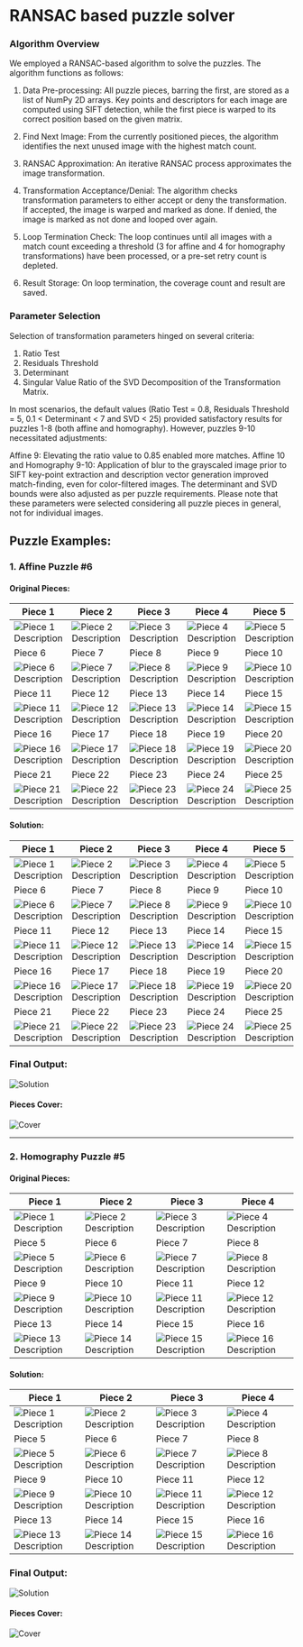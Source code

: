 # RANSAC based puzzle solver

### Algorithm Overview

We employed a RANSAC-based algorithm to solve the puzzles. The algorithm functions as follows:

1. Data Pre-processing: All puzzle pieces, barring the first, are stored as a list of NumPy 2D arrays. Key points and descriptors for each image are computed using SIFT detection, while the first piece is warped to its correct position based on the given matrix.

2. Find Next Image: From the currently positioned pieces, the algorithm identifies the next unused image with the highest match count.

3. RANSAC Approximation: An iterative RANSAC process approximates the image transformation.

3. Transformation Acceptance/Denial: The algorithm checks transformation parameters to either accept or deny the transformation. If accepted, the image is warped and marked as done. If denied, the image is marked as not done and looped over again.

4. Loop Termination Check: The loop continues until all images with a match count exceeding a threshold (3 for affine and 4 for homography transformations) have been processed, or a pre-set retry count is depleted.

5. Result Storage: On loop termination, the coverage count and result are saved.

### Parameter Selection

Selection of transformation parameters hinged on several criteria:

1. Ratio Test
2. Residuals Threshold
3. Determinant
4. Singular Value Ratio of the SVD Decomposition of the Transformation Matrix.

In most scenarios, the default values (Ratio Test = 0.8, Residuals Threshold = 5, 0.1 < Determinant < 7 and SVD < 25) provided satisfactory results for puzzles 1-8 (both affine and homography). However, puzzles 9-10 necessitated adjustments:

Affine 9: Elevating the ratio value to 0.85 enabled more matches.
Affine 10 and Homography 9-10: Application of blur to the grayscaled image prior to SIFT key-point extraction and description vector generation improved match-finding, even for color-filtered images. The determinant and SVD bounds were also adjusted as per puzzle requirements.
Please note that these parameters were selected considering all puzzle pieces in general, not for individual images.


## Puzzle Examples:

### 1. Affine Puzzle #6

#### Original Pieces:
| Piece 1 | Piece 2 | Piece 3 | Piece 4 | Piece 5 |
|---------|---------|---------|---------|---------|
| ![Piece 1 Description](/puzzles/puzzle_affine_6/pieces/piece_1.jpg) | ![Piece 2 Description](/puzzles/puzzle_affine_6/pieces/piece_2.jpg) | ![Piece 3 Description](/puzzles/puzzle_affine_6/pieces/piece_3.jpg) | ![Piece 4 Description](/puzzles/puzzle_affine_6/pieces/piece_4.jpg) | ![Piece 5 Description](/puzzles/puzzle_affine_6/pieces/piece_5.jpg) |
| Piece 6 | Piece 7 | Piece 8 | Piece 9 | Piece 10 |
| ![Piece 6 Description](/puzzles/puzzle_affine_6/pieces/piece_6.jpg) | ![Piece 7 Description](/puzzles/puzzle_affine_6/pieces/piece_7.jpg) | ![Piece 8 Description](/puzzles/puzzle_affine_6/pieces/piece_8.jpg) | ![Piece 9 Description](/puzzles/puzzle_affine_6/pieces/piece_9.jpg) | ![Piece 10 Description](/puzzles/puzzle_affine_6/pieces/piece_10.jpg) |
| Piece 11 | Piece 12 | Piece 13 | Piece 14 | Piece 15 |
| ![Piece 11 Description](/puzzles/puzzle_affine_6/pieces/piece_11.jpg) | ![Piece 12 Description](/puzzles/puzzle_affine_6/pieces/piece_12.jpg) | ![Piece 13 Description](/puzzles/puzzle_affine_6/pieces/piece_13.jpg) | ![Piece 14 Description](/puzzles/puzzle_affine_6/pieces/piece_14.jpg) | ![Piece 15 Description](/puzzles/puzzle_affine_6/pieces/piece_15.jpg) |
| Piece 16 | Piece 17 | Piece 18 | Piece 19 | Piece 20 |
| ![Piece 16 Description](/puzzles/puzzle_affine_6/pieces/piece_16.jpg) | ![Piece 17 Description](/puzzles/puzzle_affine_6/pieces/piece_17.jpg) | ![Piece 18 Description](/puzzles/puzzle_affine_6/pieces/piece_18.jpg) | ![Piece 19 Description](/puzzles/puzzle_affine_6/pieces/piece_19.jpg) | ![Piece 20 Description](/puzzles/puzzle_affine_6/pieces/piece_20.jpg) |
| Piece 21 | Piece 22 | Piece 23 | Piece 24 | Piece 25 |
| ![Piece 21 Description](/puzzles/puzzle_affine_6/pieces/piece_21.jpg) | ![Piece 22 Description](/puzzles/puzzle_affine_6/pieces/piece_22.jpg) | ![Piece 23 Description](/puzzles/puzzle_affine_6/pieces/piece_23.jpg) | ![Piece 24 Description](/puzzles/puzzle_affine_6/pieces/piece_24.jpg) | ![Piece 25 Description](/puzzles/puzzle_affine_6/pieces/piece_25.jpg) |


#### Solution:

| Piece 1 | Piece 2 | Piece 3 | Piece 4 | Piece 5 |
|---------|---------|---------|---------|---------|
| ![Piece 1 Description](/results/affine_6_results/piece_1_relative.jpeg) | ![Piece 2 Description](/results/affine_6_results/piece_2_relative.jpeg) | ![Piece 3 Description](/results/affine_6_results/piece_3_relative.jpeg) | ![Piece 4 Description](/results/affine_6_results/piece_4_relative.jpeg) | ![Piece 5 Description](/results/affine_6_results/piece_5_relative.jpeg) |
| Piece 6 | Piece 7 | Piece 8 | Piece 9 | Piece 10 |
| ![Piece 6 Description](/results/affine_6_results/piece_6_relative.jpeg) | ![Piece 7 Description](/results/affine_6_results/piece_7_relative.jpeg) | ![Piece 8 Description](/results/affine_6_results/piece_8_relative.jpeg) | ![Piece 9 Description](/results/affine_6_results/piece_9_relative.jpeg) | ![Piece 10 Description](/results/affine_6_results/piece_10_relative.jpeg) |
| Piece 11 | Piece 12 | Piece 13 | Piece 14 | Piece 15 |
| ![Piece 11 Description](/results/affine_6_results/piece_11_relative.jpeg) | ![Piece 12 Description](/results/affine_6_results/piece_12_relative.jpeg) | ![Piece 13 Description](/results/affine_6_results/piece_13_relative.jpeg) | ![Piece 14 Description](/results/affine_6_results/piece_14_relative.jpeg) | ![Piece 15 Description](/results/affine_6_results/piece_15_relative.jpeg) |
| Piece 16 | Piece 17 | Piece 18 | Piece 19 | Piece 20 |
| ![Piece 16 Description](/results/affine_6_results/piece_16_relative.jpeg) | ![Piece 17 Description](/results/affine_6_results/piece_17_relative.jpeg) | ![Piece 18 Description](/results/affine_6_results/piece_18_relative.jpeg) | ![Piece 19 Description](/results/affine_6_results/piece_19_relative.jpeg) | ![Piece 20 Description](/results/affine_6_results/piece_20_relative.jpeg) |
| Piece 21 | Piece 22 | Piece 23 | Piece 24 | Piece 25 |
| ![Piece 21 Description](/results/affine_6_results/piece_21_relative.jpeg) | ![Piece 22 Description](/results/affine_6_results/piece_22_relative.jpeg) | ![Piece 23 Description](/results/affine_6_results/piece_23_relative.jpeg) | ![Piece 24 Description](/results/affine_6_results/piece_24_relative.jpeg) | ![Piece 25 Description](/results/affine_6_results/piece_25_relative.jpeg) |

### Final Output:

![Solution](/results/affine_6_results/solution_25_25.jpeg)

#### Pieces Cover:
![Cover](/results/affine_6_results/cover.jpeg)

---

### 2. Homography Puzzle #5

#### Original Pieces:

| Piece 1 | Piece 2 | Piece 3 | Piece 4 |
|---------|---------|---------|---------|
| ![Piece 1 Description](/puzzles/puzzle_homography_5/pieces/piece_1.jpg) | ![Piece 2 Description](/puzzles/puzzle_homography_5/pieces/piece_2.jpg) | ![Piece 3 Description](/puzzles/puzzle_homography_5/pieces/piece_3.jpg) | ![Piece 4 Description](/puzzles/puzzle_homography_5/pieces/piece_4.jpg) |
| Piece 5 | Piece 6 | Piece 7 | Piece 8 |
| ![Piece 5 Description](/puzzles/puzzle_homography_5/pieces/piece_5.jpg) | ![Piece 6 Description](/puzzles/puzzle_homography_5/pieces/piece_6.jpg) | ![Piece 7 Description](/puzzles/puzzle_homography_5/pieces/piece_7.jpg) | ![Piece 8 Description](/puzzles/puzzle_homography_5/pieces/piece_8.jpg) |
| Piece 9 | Piece 10 | Piece 11 | Piece 12 |
| ![Piece 9 Description](/puzzles/puzzle_homography_5/pieces/piece_9.jpg) | ![Piece 10 Description](/puzzles/puzzle_homography_5/pieces/piece_10.jpg) | ![Piece 11 Description](/puzzles/puzzle_homography_5/pieces/piece_11.jpg) | ![Piece 12 Description](/puzzles/puzzle_homography_5/pieces/piece_12.jpg) |
| Piece 13 | Piece 14 | Piece 15 | Piece 16 |
| ![Piece 13 Description](/puzzles/puzzle_homography_5/pieces/piece_13.jpg) | ![Piece 14 Description](/puzzles/puzzle_homography_5/pieces/piece_14.jpg) | ![Piece 15 Description](/puzzles/puzzle_homography_5/pieces/piece_15.jpg) | ![Piece 16 Description](/puzzles/puzzle_homography_5/pieces/piece_16.jpg) |


#### Solution:

| Piece 1 | Piece 2 | Piece 3 | Piece 4 |
|---------|---------|---------|---------|
| ![Piece 1 Description](/results/homography_5_results/piece_1_relative.jpeg) | ![Piece 2 Description](/results/homography_5_results/piece_2_relative.jpeg) | ![Piece 3 Description](/results/homography_5_results/piece_3_relative.jpeg) | ![Piece 4 Description](/results/homography_5_results/piece_4_relative.jpeg) |
| Piece 5 | Piece 6 | Piece 7 | Piece 8 |
| ![Piece 5 Description](/results/homography_5_results/piece_5_relative.jpeg) | ![Piece 6 Description](/results/homography_5_results/piece_6_relative.jpeg) | ![Piece 7 Description](/results/homography_5_results/piece_7_relative.jpeg) | ![Piece 8 Description](/results/homography_5_results/piece_8_relative.jpeg) |
| Piece 9 | Piece 10 | Piece 11 | Piece 12 |
| ![Piece 9 Description](/results/homography_5_results/piece_9_relative.jpeg) | ![Piece 10 Description](/results/homography_5_results/piece_10_relative.jpeg) | ![Piece 11 Description](/results/homography_5_results/piece_11_relative.jpeg) | ![Piece 12 Description](/results/homography_5_results/piece_12_relative.jpeg) |
| Piece 13 | Piece 14 | Piece 15 | Piece 16 |
| ![Piece 13 Description](/results/homography_5_results/piece_13_relative.jpeg) | ![Piece 14 Description](/results/homography_5_results/piece_14_relative.jpeg) | ![Piece 15 Description](/results/homography_5_results/piece_15_relative.jpeg) | ![Piece 16 Description](/results/homography_5_results/piece_16_relative.jpeg) |

### Final Output:

![Solution](/results/homography_5_results/solution_16_16.jpeg)

#### Pieces Cover:
![Cover](/results/homography_5_results/cover.jpeg)
